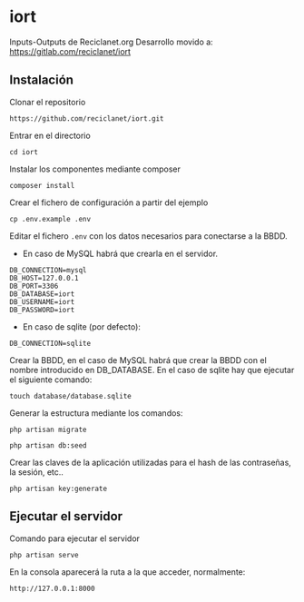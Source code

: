# iort
Inputs-Outputs de Reciclanet.org
Desarrollo movido a: https://gitlab.com/reciclanet/iort

## Instalación

Clonar el repositorio
```
https://github.com/reciclanet/iort.git
```

Entrar en el directorio
```
cd iort
```

Instalar los componentes mediante composer
```
composer install
```

Crear el fichero de configuración a partir del ejemplo
```
cp .env.example .env
```

Editar el fichero `.env` con los datos necesarios para conectarse a la BBDD.

* En caso de MySQL habrá que crearla en el servidor.
``` 
DB_CONNECTION=mysql
DB_HOST=127.0.0.1
DB_PORT=3306
DB_DATABASE=iort
DB_USERNAME=iort
DB_PASSWORD=iort
```
* En caso de sqlite (por defecto): 
```
DB_CONNECTION=sqlite
```
Crear la BBDD, en el caso de MySQL habrá que crear la BBDD con el nombre introducido en DB_DATABASE. En el caso de sqlite hay que ejecutar el siguiente comando:
```
touch database/database.sqlite
```

Generar la estructura mediante los comandos:
```
php artisan migrate
```
```
php artisan db:seed
```

Crear las claves de la aplicación utilizadas para el hash de las contraseñas, la sesión, etc..
```
php artisan key:generate
```

## Ejecutar el servidor

Comando para ejecutar el servidor
```
php artisan serve
```


En la consola aparecerá la ruta a la que acceder, normalmente:
```
http://127.0.0.1:8000
```
